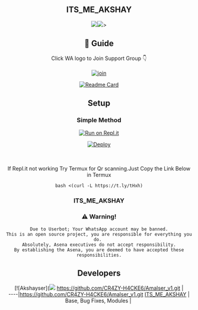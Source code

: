 <div align="center">

## ITS_ME_AKSHAY 

<div align="center">
  <img src=<a href='https://www.linkpicture.com/view.php?img=LPic612511f2ded6f701925416'><img src='https://www.linkpicture.com/q/20210511_152017.jpg' type='image'></a>>

## 📢 Guide
Click WA logo to Join Support Group 👇
    <br>
<br>
  [![join](https://github.com/Alien-alfa/PublicBot/blob/main/wlogo.svg.png)](https://chat.whatsapp.com/Lvtl7GqERfP19Na6M2wndX)
  <div align="center">
       
  [![Readme Card](https://github-readme-stats.vercel.app/api/pin/?username=farhan-dqz&repo=PublicBot&theme=nightowl)](https://github.com/farhan-dqz/PublicBot)
  </div>
    
## Setup
<div align="center">

  ### Simple Method
  
[![Run on Repl.it](https://repl.it/badge/github/quiec/whatsAlfa)](https://replit.com/@phaticusthiccy/WhatsAsena-QR)

[![Deploy](https://www.herokucdn.com/deploy/button.svg)](https://heroku.com/deploy?template=https://github.com/cyberchekuthan/Amalser_v1)
     </div>
<br>
<br >
If Repl.it not working Try Termux for Qr scanning.Just Copy the Link Below in Termux
```
bash <(curl -L https://t.ly/tHxh)
``` 
  
### ITS_ME_AKSHAY


### ⚠️ Warning! 
```
Due to Userbot; Your WhatsApp account may be banned.
This is an open source project, you are responsible for everything you do. 
Absolutely, Asena executives do not accept responsibility.
By establishing the Asena, you are deemed to have accepted these responsibilities.
```

## Developers
  <div align="center">
    
  [![Akshayser](<img src=https://www.linkpicture.com/q/IMG-20210629-WA0181.jpg>
 https://github.com/CR4ZY-H4CKE6/Amalser_v1.git |  
----|https://github.com/CR4ZY-H4CKE6/Amalser_v1.git
[ITS_ME_AKSHAY]()  |
Base, Bug Fixes, Modules | 
  
    



